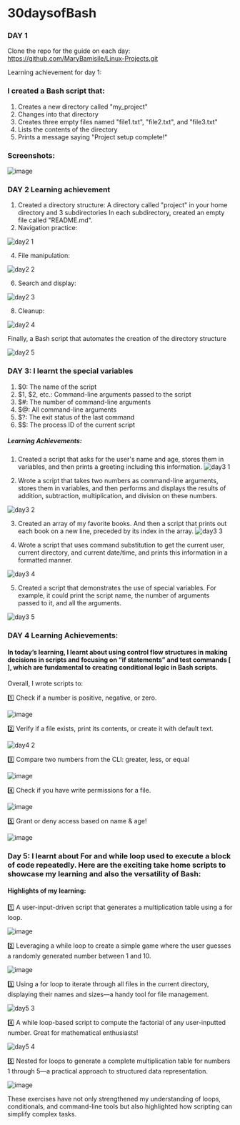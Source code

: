 # 30daysofBash

### DAY 1

Clone the repo for the guide on each day: https://github.com/MaryBamisile/Linux-Projects.git

Learning achievement for day 1: 

### I created a Bash script that:
1. Creates a new directory called "my_project"
2. Changes into that directory
3. Creates three empty files named "file1.txt", "file2.txt", and "file3.txt"
4. Lists the contents of the directory
5. Prints a message saying "Project setup complete!"

### Screenshots: 
![image](https://github.com/user-attachments/assets/52a28458-e7a5-4644-a765-731d1a768351)

### DAY 2 Learning achievement

1. Created a directory structure:
A directory called "project" in your home directory and 3 subdirectories
In each subdirectory, created an empty file called "README.md".
2. Navigation practice:
   
![day2 1](https://github.com/user-attachments/assets/7aeba17b-0744-47d3-97cd-a9ec89ecd4ce)

4. File manipulation:
   
![day2 2](https://github.com/user-attachments/assets/0b9cd322-c017-4759-9ae0-7745acf6836c)

6. Search and display:
   
![day2 3](https://github.com/user-attachments/assets/50b44af0-efbc-458f-9551-f5cc10ccbf9b)

8. Cleanup:
   
![day2 4](https://github.com/user-attachments/assets/662f6119-88f8-43c2-a33f-1fda035420fe)

 
Finally, a Bash script that automates the creation of the directory structure 

![day2 5](https://github.com/user-attachments/assets/e3892439-32bf-46d8-b340-9c8700641b6f)

### DAY 3: I learnt the special variables
1. $0: The name of the script
2. $1, $2, etc.: Command-line arguments passed to the script
3. $#: The number of command-line arguments
4. $@: All command-line arguments
5. $?: The exit status of the last command
6. $$: The process ID of the current script

##### Learning Achievements:

1. Created a script that asks for the user's name and age, stores them in variables, and then prints a greeting including this information.
![day3 1](https://github.com/user-attachments/assets/867e8a4a-bb0e-4c9f-a94b-5c6094ab5cfa)


2. Wrote a script that takes two numbers as command-line arguments, stores them in variables, and then performs and displays the results of addition, subtraction, multiplication, and division on these numbers.
   
![day3 2](https://github.com/user-attachments/assets/2a6e88a8-be65-4f6a-aca3-d9e32c394107)


3. Created an array of my favorite books. And then a script that prints out each book on a new line, preceded by its index in the array.
![day3 3](https://github.com/user-attachments/assets/393a1b77-4b34-4a5d-ab58-c92da98735c9)


4. Wrote a script that uses command substitution to get the current user, current directory, and current date/time, and prints this information in a formatted manner.
   
![day3 4](https://github.com/user-attachments/assets/b4f4e7b3-8a3f-4b26-a3af-b4f9495782b7)

5. Created a script that demonstrates the use of special variables. For example, it could print the script name, the number of arguments passed to it, and all the arguments.

![day3 5](https://github.com/user-attachments/assets/b68edcf1-eb11-4b7c-b592-ee8564a28ea3)


### DAY 4 Learning Achievements:
#### In today’s learning, I learnt about using control flow structures in making decisions in scripts and focusing on “if statements” and test commands [ ], which are fundamental to creating conditional logic in Bash scripts.

Overall, I wrote scripts to:

1️⃣ Check if a number is positive, negative, or zero.

![image](https://github.com/user-attachments/assets/d34c8db4-5efd-4c28-b440-e37e288301b5)

2️⃣ Verify if a file exists, print its contents, or create it with default text.

![day4 2](https://github.com/user-attachments/assets/f7399b63-1ebd-4ff7-b6cf-edb8bd38355d)


3️⃣ Compare two numbers from the CLI: greater, less, or equal

![image](https://github.com/user-attachments/assets/65fd2cbc-2b7c-48bc-afee-2f7e3d5cb054)


4️⃣ Check if you have write permissions for a file.

![image](https://github.com/user-attachments/assets/4527ddb1-3a95-4673-a141-b0a79c1492e0)


5️⃣ Grant or deny access based on name & age!

![image](https://github.com/user-attachments/assets/e6445367-8207-4c3b-9144-0694260c3b5f)

### Day 5: I learnt about For and while loop used to execute a block of code repeatedly. Here are the exciting take home scripts to showcase my learning and also the versatility of Bash:

#### Highlights of my learning:

1️⃣ A user-input-driven script that generates a multiplication table using a for loop.

![image](https://github.com/user-attachments/assets/c525e1ed-3ba8-48fa-9197-2e678897ab0d)

2️⃣ Leveraging a while loop to create a simple game where the user guesses a randomly generated number between 1 and 10. 

![image](https://github.com/user-attachments/assets/30f5b49e-e894-4760-b2b8-3330bb3a334e)


3️⃣ Using a for loop to iterate through all files in the current directory, displaying their names and sizes—a handy tool for file management. 

![day5 3](https://github.com/user-attachments/assets/6be10337-a2a1-41fe-81a1-308f63f0287b)

4️⃣ A while loop-based script to compute the factorial of any user-inputted number. Great for mathematical enthusiasts! 

![day5 4](https://github.com/user-attachments/assets/dd8dc094-6324-4f86-92bc-084be14f63b4)

5️⃣ Nested for loops to generate a complete multiplication table for numbers 1 through 5—a practical approach to structured data representation. 

![image](https://github.com/user-attachments/assets/a4b6824e-e645-448a-80aa-b65171f1cbf7)

These exercises have not only strengthened my understanding of loops, conditionals, and command-line tools but also highlighted how scripting can simplify complex tasks.




